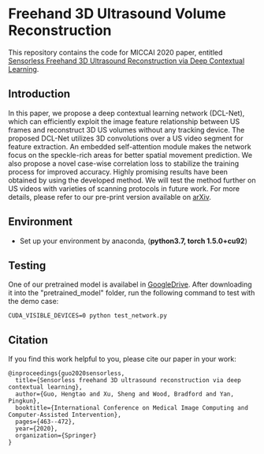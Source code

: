 # Freehand 3D Ultrasound Volume Reconstruction
This repository contains the code for MICCAI 2020 paper, entitled [Sensorless Freehand 3D Ultrasound Reconstruction via Deep Contextual Learning](https://link.springer.com/chapter/10.1007/978-3-030-59716-0_44).

## Introduction
In this paper, we propose a deep contextual learning network (DCL-Net), which can efficiently exploit the image feature relationship between US frames and reconstruct 3D US volumes without any tracking device. The proposed DCL-Net utilizes 3D convolutions over a US video segment for feature extraction. An embedded self-attention module makes the network focus on the speckle-rich areas for better spatial movement prediction. We also propose a novel case-wise correlation loss to stabilize the training process for improved accuracy. Highly promising results have been obtained by using the developed method. We will test the method further on US videos with varieties of scanning protocols in future work. For more details, please refer to our pre-print version available on [arXiv](https://arxiv.org/abs/2006.07694).

## Environment
- Set up your environment by anaconda, (**python3.7, torch 1.5.0+cu92**)

## Testing
One of our pretrained model is availabel in [GoogleDrive](https://drive.google.com/drive/folders/1fQTHekCs7et95x60WYEG7W5lRM8b4PGx?usp=sharing). After downloading it into the "pretrained_model" folder, run the following command to test with the demo case:
```
CUDA_VISIBLE_DEVICES=0 python test_network.py
```

## Citation
If you find this work helpful to you, please cite our paper in your work:
```
@inproceedings{guo2020sensorless,
  title={Sensorless freehand 3D ultrasound reconstruction via deep contextual learning},
  author={Guo, Hengtao and Xu, Sheng and Wood, Bradford and Yan, Pingkun},
  booktitle={International Conference on Medical Image Computing and Computer-Assisted Intervention},
  pages={463--472},
  year={2020},
  organization={Springer}
}
```

